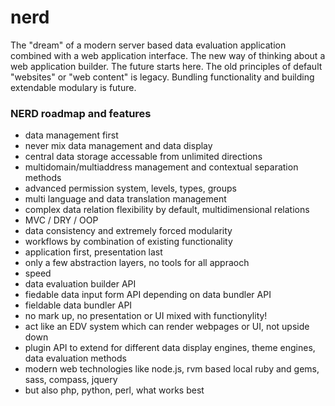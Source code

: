 nerd
====

The "dream" of a modern server based data evaluation application combined with a web application interface. The new way of thinking about a web application builder. The future starts here. The old principles of default "websites" or "web content" is legacy. Bundling functionality and building extendable modulary is future.

### NERD roadmap and features

 + data management first
 + never mix data management and data display
 + central data storage accessable from unlimited directions
 + multidomain/multiaddress management and contextual separation methods
 + advanced permission system, levels, types, groups
 + multi language and data translation management
 + complex data relation flexibility by default, multidimensional relations
 + MVC / DRY / OOP
 + data consistency and extremely forced modularity
 + workflows by combination of existing functionality
 + application first, presentation last
 + only a few abstraction layers, no tools for all appraoch
 + speed 
 + data evaluation builder API
 + fiedable data input form API depending on data bundler API
 + fieldable data bundler API 
 + no mark up, no presentation or UI mixed with functionylity!
 + act like an EDV system which can render webpages  or UI, not upside down
 + plugin API to extend for different data display engines, theme engines, data evaluation methods
 + modern web technologies like node.js, rvm based local ruby and gems, sass, compass, jquery
 + but also php, python, perl, what works best
